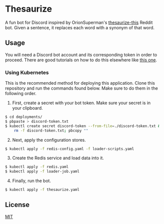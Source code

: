 # Thesaurize 
A fun bot for Discord inspired by OrionSuperman's 
[thesaurize-this](https://github.com/orionsuperman/ThesaurizeThis) Reddit bot.
Given a sentence, it replaces each word with a synonym of that word.

## Usage
You will need a Discord bot account and its corresponding token in order to
proceed. There are good tutorials on how to do this elsewhere like
[this one](https://discordpy.readthedocs.io/en/latest/discord.html).

### Using Kubernetes
This is the recommended method for deploying this application. Clone this 
repository and run the commands found below. Make sure to do them in the
following order.

1. First, create a secret with your bot token. Make sure your secret is in 
your clipboard.
```bash
$ cd deployments/
$ pbpaste > discord-token.txt
$ kubectl create secret discord-token --from-file=./discord-token.txt && \
    rm -f discord-token.txt; pbcopy ""
```

2. Next, apply the configuration stores.

```bash
$ kubectl apply -f redis-config.yaml -f loader-scripts.yaml
```

3. Create the Redis service and load data into it.

```bash
$ kubectl apply -f redis.yaml
$ kubectl apply -f loader-job.yaml
```

4. Finally, run the bot.

```bash
$ kubectl apply -f thesaurize.yaml
```

## License
[MIT](https://choosealicense.com/licenses/mit/)